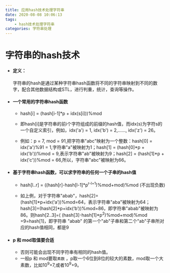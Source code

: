 ```yaml
---
title: 应用hash技术处理字符串
date: 2020-08-08 10:06:13
tags:
	- hash技术处理字符串
categories: 字符串处理
---
```

# 字符串的hash技术

* #### 定义：

  字符串的hash是通过某种字符串hash函数将不同的字符串映射到不同的数字，配合其他数据结构或STL，进行判重，统计，查询等操作。

* #### 一个常用的字符串hash函数

  * hash[i] = (hash[i-1]\*p + idx(s[i]))%mod

  * 即hash[i]是字符串的前i个字符组成的前缀的hash值，而idx(s)为字符s的一个自定义索引，例如，idx('a') = 1, idx('b') = 2,......, idx('z') = 26。
  * 例如：p = 7, mod = 91,把字符串"abc"映射为一个整数：hash[0] = idx('a')%91 = 1,字符串"a"被映射为1；hash[1] = (hash[0]\*p + idx('b'))%mod = 9,表示字符串"ab"被映射为9；hash[2] = (hash[1]\*p + idx('c'))%mod = 66,所以，字符串"abc"被映射为66。

* #### 基于字符串hash函数，可以求字符串的任何一个子串的hash值

  * hash[l..r] = ((hash[r]-hash[l-1]*p<sup>r-l+1</sup>)%mod+mod)%mod (不出现负数)

  * 如上例，对于字符串"abab"，hash[2]=(hash[1]\*p+idx(‘a’))%mod=64，表示字符串"aba"被映射为64；hash[3]=(hash[2]\*p+idx(‘b’))%mod=86，即字符串"abab"被映射为86。则hash[2..3]=( (hash[3]\-hash[1]\*p<sup>2</sup>)%mod+mod)%mod =9=hash[1]，即字符串 "abab"    的第一个"ab"子串和第二个"ab"子串所对应的hash值相同，都是9
    

* #### p 和 mod取值要合适

  * 否则可能会出现不同字符串有相同的hash值。
  * 一般p 和 mod要取`素数` ，p取一个6位到8位的较大的素数，mod取一个大素数，比如10<sup>9</sup>+7,或者10<sup>9</sup>+9。